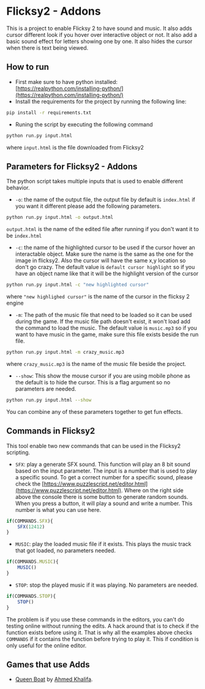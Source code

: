 # Flicksy2 - Addons
This is a project to enable Flicksy 2 to have sound and music. It also adds cursor different look if you hover over interactive object or not. It also add a basic sound effect for letters showing one by one. It also hides the cursor when there is text being viewed.

## How to run
- First make sure to have python installed: [https://realpython.com/installing-python/](https://realpython.com/installing-python/)
- Install the requirements for the project by running the following line:
```bash
pip install -r requirements.txt
```
- Runing the script by executing the following command
```bash
python run.py input.html
```
where `input.html` is the file downloaded from Flicksy2

## Parameters for Flicksy2 - Addons
The python script takes multiple inputs that is used to enable different behavior. 
- `-o`: the name of the output file, the output file by default is `index.html` if you want it different please add the following parameters.
```bash
python run.py input.html -o output.html
```
`output.html` is the name of the edited file after running if you don't want it to be `index.html`
- `-c`: the name of the highlighted cursor to be used if the cursor hover an interactable object. Make sure the name is the same as the one for the image in flicksy2. Also the cursor will have the same x,y location so don't go crazy. The default value is `default cursor highlight` so if you have an object name like that it will be the highlight version of the cursor
```bash
python run.py input.html -c "new highlighted cursor"
```
where `"new highlighed cursor"` is the name of the cursor in the flicksy 2 engine
- `-m`: The path of the music file that need to be loaded so it can be used during the game. If the music file path doesn't exist, it won't load add the command to load the music. The default value is `music.mp3` so if you want to have music in the game, make sure this file exists beside the run file.
```bash
python run.py input.html -m crazy_music.mp3
```
where `crazy_music.mp3` is the name of the music file beside the project.
- `--show`: This show the mouse cursor if you are using mobile phone as the default is to hide the cursor. This is a flag argument so no parameters are needed.
```bash
python run.py input.html --show
```

You can combine any of these parameters together to get fun effects.

## Commands in Flicksy2
This tool enable two new commands that can be used in the Flicksy2 scripting.
- `SFX`: play a generate SFX sound. This function will play an 8 bit sound based on the input parameter. The input is a number that is used to play a specific sound. To get a correct number for a specific sound, please check the [https://www.puzzlescript.net/editor.html](https://www.puzzlescript.net/editor.html). Where on the right side above the console there is some button to generate random sounds. When you press a button, it will play a sound and write a number. This number is what you can use here.
```javascript
if(COMMANDS.SFX){
    SFX(12412)
}
```
- `MUSIC`: play the loaded music file if it exists. This plays the music track that got loaded, no parameters needed.
```javascript
if(COMMANDS.MUSIC){
    MUSIC()
}
```
- `STOP`: stop the played music if it was playing. No parameters are needed.
```javascript
if(COMMANDS.STOP){
    STOP()
}
```

The problem is if you use these commands in the editors, you can't do testing online without running the edits. A hack around that is to check if the function exists before using it. That is why all the examples above checks `COMMANDS` if it contains the function before trying to play it. This if condition is only useful for the online editor.

## Games that use Adds
- [Queen Boat](https://amidos2006.itch.io/queen-boat) by [Ahmed Khalifa](https://amidos2006.itch.io/).